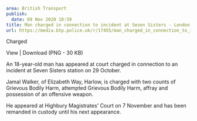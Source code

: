 ```yaml
area: British Transport
publish:
  date: 09 Nov 2020 10:59
title: Man charged in connection to incident at Seven Sisters - London
url: https://media.btp.police.uk/r/17455/man_charged_in_connection_to_incident_at_seven_si
```

Charged

View | Download (PNG - 30 KB)

An 18-year-old man has appeared at court charged in connection to an incident at Seven Sisters station on 29 October.

Jamal Walker, of Elizabeth Way, Harlow, is charged with two counts of Grievous Bodily Harm, attempted Grievous Bodily Harm, affray and possession of an offensive weapon.

 He appeared at Highbury Magistrates' Court on 7 November and has been remanded in custody until his next appearance.
